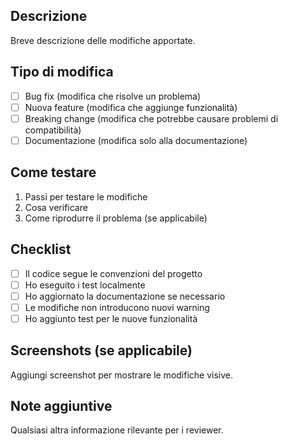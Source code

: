 ## Descrizione
Breve descrizione delle modifiche apportate.

## Tipo di modifica
- [ ] Bug fix (modifica che risolve un problema)
- [ ] Nuova feature (modifica che aggiunge funzionalità)
- [ ] Breaking change (modifica che potrebbe causare problemi di compatibilità)
- [ ] Documentazione (modifica solo alla documentazione)

## Come testare
1. Passi per testare le modifiche
2. Cosa verificare
3. Come riprodurre il problema (se applicabile)

## Checklist
- [ ] Il codice segue le convenzioni del progetto
- [ ] Ho eseguito i test localmente
- [ ] Ho aggiornato la documentazione se necessario
- [ ] Le modifiche non introducono nuovi warning
- [ ] Ho aggiunto test per le nuove funzionalità

## Screenshots (se applicabile)
Aggiungi screenshot per mostrare le modifiche visive.

## Note aggiuntive
Qualsiasi altra informazione rilevante per i reviewer.
